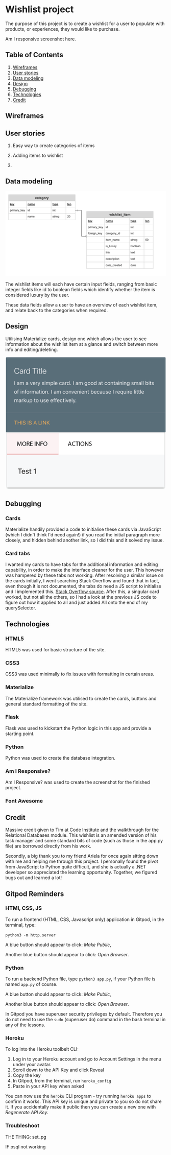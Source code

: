 # Wishlist project

The purpose of this project is to create a wishlist for a user to populate with products, or experiences, they would like to purchase.

Am I responsive screenshot here.

## Table of Contents

1. [Wireframes](#wireframes)
2. [User stories](#user-stories)
3. [Data modeling](#data-modeling)
4. [Design](#design)
5. [Debugging](#debugging)
6. [Technologies](#technologies)
7. [Credit](#credit)

## Wireframes

## User stories

1. Easy way to create categories of items

2. Adding items to wishlist

3. 

## Data modeling

![data model](/assets/readme-files/wishlist-data-model.png)

The wishlist items will each have certain input fields, ranging from basic integer fields like id to boolean fields which identify whether the item is considered luxury by the user.

These data fields allow a user to have an overview of each wishlist item, and relate back to the categories when required.

## Design

Utilising Materialize cards, design one which allows the user to see information about the wishlist item at a glance and switch between more info and editing/deleting.

![card design](assets/readme-files/card-wireframe.png)

## Debugging

### Cards

Materialize handily provided a code to initialise these cards via JavaScript (which I didn't think I'd need again!) if you read the initial paragraph more closely, and hidden behind another link, so I did this and it solved my issue.

### Card tabs

I wanted my cards to have tabs for the additional information and editing capability, in order to make the interface cleaner for the user. This however was hampered by these tabs not working. After resolving a similar issue on the cards initially, I went searching Stack Overflow and found that in fact, even though it is not documented, the tabs do need a JS script to initialise and I implemented this. [Stack Overflow source](https://stackoverflow.com/questions/40677831/materialize-css-tabs-are-not-working). After this, a singular card worked, but not all the others, so I had a look at the previous JS code to figure out how it applied to all and just added All onto the end of my querySelector.

## Technologies

### HTML5

HTML5 was used for basic structure of the site.

### CSS3

CSS3 was used minimally to fix issues with formatting in certain areas.

### Materialize

The Materialize framework was utilised to create the cards, buttons and general standard formatting of the site.

### Flask

Flask was used to kickstart the Python logic in this app and provide a starting point.

### Python

Python was used to create the database integration.

### Am I Responsive?

Am I Responsive? was used to create the screenshot for the finished project.

### Font Awesome



## Credit

Massive credit given to Tim at Code Institute and the walkthrough for the Relational Databases module. This wishlist is an amended version of his task manager and some standard bits of code (such as those in the app.py file) are borrowed directly from his work.

Secondly, a big thank you to my friend Ariela for once again sitting down with me and helping me through this project. I personally found the pivot from JavaScript to Python quite difficult, and she is actually a .NET developer so appreciated the learning opportunity. Together, we figured bugs out and learned a lot!

## Gitpod Reminders

### HTMl, CSS, JS

To run a frontend (HTML, CSS, Javascript only) application in Gitpod, in the terminal, type:

`python3 -m http.server`

A blue button should appear to click: _Make Public_,

Another blue button should appear to click: _Open Browser_.

### Python

To run a backend Python file, type `python3 app.py`, if your Python file is named `app.py` of course.

A blue button should appear to click: _Make Public_,

Another blue button should appear to click: _Open Browser_.

In Gitpod you have superuser security privileges by default. Therefore you do not need to use the `sudo` (superuser do) command in the bash terminal in any of the lessons.

### Heroku

To log into the Heroku toolbelt CLI:

1. Log in to your Heroku account and go to Account Settings in the menu under your avatar.
2. Scroll down to the API Key and click Reveal
3. Copy the key
4. In Gitpod, from the terminal, run `heroku_config`
5. Paste in your API key when asked

You can now use the `heroku` CLI program - try running `heroku apps` to confirm it works. This API key is unique and private to you so do not share it. If you accidentally make it public then you can create a new one with _Regenerate API Key_.

### Troubleshoot

THE THING:
set_pg

IF psql not working

